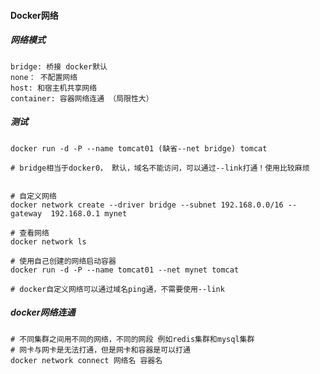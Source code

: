 #### Docker网络

##### 网络模式

```shell
bridge: 桥接 docker默认
none： 不配置网络
host: 和宿主机共享网络
container: 容器网络连通 （局限性大）
```



##### 测试

```shell
docker run -d -P --name tomcat01 (缺省--net bridge) tomcat

# bridge相当于docker0， 默认，域名不能访问，可以通过--link打通！使用比较麻烦


# 自定义网络
docker network create --driver bridge --subnet 192.168.0.0/16 --gateway  192.168.0.1 mynet

# 查看网络
docker network ls

# 使用自己创建的网络启动容器
docker run -d -P --name tomcat01 --net mynet tomcat

# docker自定义网络可以通过域名ping通，不需要使用--link
```

##### docker网络连通

```shell
# 不同集群之间用不同的网络，不同的网段 例如redis集群和mysql集群
# 网卡与网卡是无法打通，但是网卡和容器是可以打通
docker network connect 网络名 容器名
```



